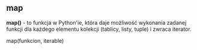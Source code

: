 ## map

**map()** - to funkcja w Python'ie, która daje możliwość wykonania zadanej funkcji dla każdego 
elementu kolekcji (tablicy, listy, tuple) i zwraca iterator.

map(funkcion, iterable)